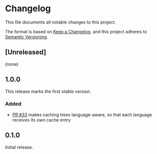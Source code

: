 # Changelog

This file documents all notable changes to this project.

The format is based on [Keep a Changelog](https://keepachangelog.com/en/1.1.0/),
and this project adheres to [Semantic Versioning](https://semver.org/spec/v2.0.0.html).

## [Unreleased]

(none)

## 1.0.0

This release marks the first stable version.

### Added

* [PR #33](https://github.com/dmwg/wisski_entity_reference_tree/pull/33) makes caching trees language-aware,
  so that each language receives its own cache entry

## 0.1.0

Initial release.

[1.0.0]: https://github.com/dmwg/wisski_entity_reference_tree/compare/v1.0.0...v0.1.0
